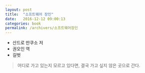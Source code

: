 ```yaml
---
layout: post
title:  "소프트웨어 장인"
date:   2016-12-12 09:00:13
categories: book
permalink: /archivers/소프트웨어장인
---
```


* 산드로 만쿠소 저
* 권오인 역
* 길벗

> 어디로 가고 있는지 모르고 있다면, 결국 가고 싶지 않은 곳으로 간다.
